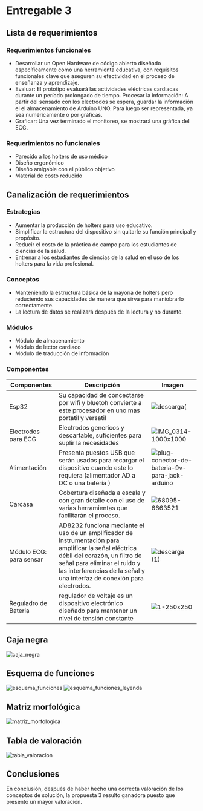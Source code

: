# Entregable 3
## Lista de requerimientos
### Requerimientos funcionales
- Desarrollar un Open Hardware de código abierto diseñado específicamente como una herramienta educativa, con requisitos funcionales clave que aseguren su efectividad en el proceso de enseñanza y aprendizaje.
- Evaluar: El prototipo evaluará las actividades eléctricas cardiacas durante un período prolongado de tiempo. Procesar la información: A partir del sensado con los electrodos se espera, guardar la información el el almacenamiento de Arduino UNO. Para luego ser representada, ya sea numéricamente o por gráficas.
- Graficar: Una vez terminado el monitoreo, se mostrará una gráfica del ECG.
### Requerimientos no funcionales
- Parecido a los holters de uso médico
- Diseño ergonómico
- Diseño amigable con el público objetivo
- Material de costo reducido
## Canalización de requerimientos
### Estrategias
- Aumentar la producción de holters para uso educativo.
- Simplificar la estructura del dispositivo sin quitarle su función principal y propósito.
- Reducir el costo de la práctica de campo para los estudiantes de ciencias de la salud.
- Entrenar a los estudiantes de ciencias de la salud en el uso de los holters para la vida profesional.
### Conceptos
- Manteniendo la estructura básica de la mayoría de holters pero reduciendo sus capacidades de manera que sirva para maniobrarlo correctamente.
- La lectura de datos se realizará después de la lectura y no durante.
### Módulos
- Módulo de almacenamiento
- Módulo de lector cardiaco
- Módulo de traducción de información
### Componentes
| Componentes | Descripción | Imagen |
| ------------- | ------------- |---------|
|Esp32|Su capacidad de concectarse por wifi y bluetoh convierte a este procesador en uno mas portatil y versatil|![descarga](https://github.com/Kusi12/Proyecto-Equipo-8/assets/143300872/572d79c3-82e7-4b2a-9000-a20605de663e)(|
|Electrodos para ECG|Electrodos genericos y descartable, suficientes para suplir la necesidades|![IMG_0314-1000x1000](https://github.com/DiegoNM31/Proyecto-Equipo-8/assets/143019323/ba69c999-892a-4b00-91a9-031ec36e91b7)|
|Alimentación|Presenta puestos USB que serán usados para recargar el dispositivo cuando este lo requiera  (alimentador AD a DC o una batería ) |![plug-conector-de-bateria-9v-para-jack-arduino](https://github.com/Kusi12/Proyecto-Equipo-8/assets/143300872/38a11bef-2a8d-46b6-a517-a2f3d5eef6d8)|
|Carcasa|Cobertura diseñada a escala y con gran detalle con el uso de varias herramientas que facilitarán el proceso.|![68095-6663521](https://github.com/DiegoNM31/Proyecto-Equipo-8/assets/143019323/18998faf-a882-4684-9a86-b5d4c3bf07e9)|
|Módulo ECG: para sensar|AD8232 funciona mediante el uso de un amplificador de instrumentación para amplificar la señal eléctrica débil del corazón, un filtro de señal para eliminar el ruido y las interferencias de la señal y una interfaz de conexión para electrodos. |![descarga (1)](https://github.com/Kusi12/Proyecto-Equipo-8/assets/143300872/282c2f4f-6d6e-423c-b878-45e39ecf7e94)|
|Reguladro de Bateria|regulador de voltaje es un dispositivo electrónico diseñado para mantener un nivel de tensión constante|![1-250x250](https://github.com/Kusi12/Proyecto-Equipo-8/assets/143300872/cc57d48d-d801-498b-b93e-82a26f9d8a5c)|
## Caja negra
![caja_negra](https://github.com/Kusi12/Proyecto-Equipo-8/assets/143301247/1053d639-c503-4da5-bc29-06c64aacf007)
## Esquema de funciones
![esquema_funciones](https://github.com/Kusi12/Proyecto-Equipo-8/assets/143301247/23232aac-fa70-4168-a614-ae2cd35a2391)
![esquema_funciones_leyenda](https://github.com/Kusi12/Proyecto-Equipo-8/assets/143301247/01bf5dd5-9f97-4aba-bd93-084dcaad5a7e)
## Matriz morfológica
![matriz_morfologica](https://github.com/Kusi12/Proyecto-Equipo-8/assets/143301247/dfc7e4b5-fcba-4bb9-8052-6806b247a672)

## Tabla de valoración
![tabla_valoracion](https://github.com/Kusi12/Proyecto-Equipo-8/assets/143301247/4df8b589-0aa4-40dc-b9b6-ceb6bed4ca09)

## Conclusiones
En conclusión, después de haber hecho una correcta valoración de los conceptos de solución, la propuesta 3 resulto ganadora puesto que presentó un mayor valoración.
